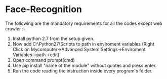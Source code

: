 # Face-Recognition
The following are the mandatory requirements for all the codes except web crawler :-


1) Install python 2.7 from the setup given.
2) Now add C:\Python27\Scripts to path in enviroment variables
   (Right Click on Mycomputer->Advanced System Settings->Enviroment Variables->path->edit)
3) Open command prompt(cmd)
4) Use pip install "name of the module" without quotes and press enter.
5) Run the code reading the instruction inside every program's folder.

